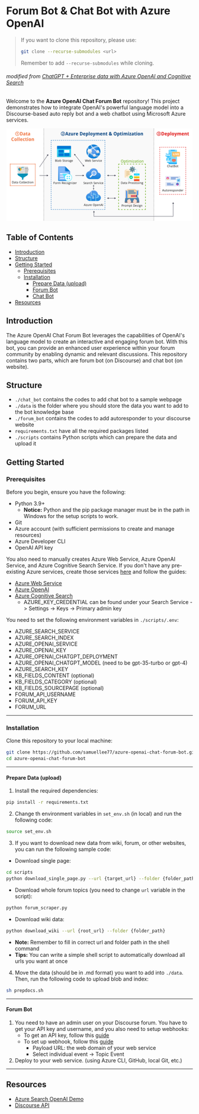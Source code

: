 # Forum Bot & Chat Bot with Azure OpenAI

> If you want to clone this repository, please use:
> ```bash
> git clone --recurse-submodules <url>
> ```
> Remember to add `--recurse-submodules` while cloning.

###### modified from [ChatGPT + Enterprise data with Azure OpenAI and Cognitive Search](https://github.com/Azure-Samples/azure-search-openai-demo/)

Welcome to the **Azure OpenAI Chat Forum Bot** repository! This project demonstrates how to integrate OpenAI's powerful language model into a Discourse-based auto reply bot and a web chatbot using Microsoft Azure services. 

![Overview](/imgs/overview.png)

## Table of Contents

- [Introduction](#introduction)
- [Structure](#structure)
- [Getting Started](#getting-started)
  - [Prerequisites](#prerequisites)
  - [Installation](#installation)
    - [Prepare Data (upload)](#prepare-data-upload)
    - [Forum Bot](#forum-bot)
    - [Chat Bot](#chat-bot)
- [Resources](#resources)

## Introduction

The Azure OpenAI Chat Forum Bot leverages the capabilities of OpenAI's language model to create an interactive and engaging forum bot. With this bot, you can provide an enhanced user experience within your forum community by enabling dynamic and relevant discussions. This repository contains two parts, which are forum bot (on Discourse) and chat bot (on website).

## Structure

- `./chat_bot` contains the codes to add chat bot to a sample webpage
- `./data` is the folder where you should store the data you want to add to the bot knowledge base
- `./forum_bot` contains the codes to add autoresponder to your discourse website
- `requirements.txt` have all the required packages listed
- `./scripts` contains Python scripts which can prepare the data and upload it

## Getting Started

### Prerequisites

Before you begin, ensure you have the following:

- Python 3.9+
  - **Notice:** Python and the pip package manager must be in the path in Windows for the setup scripts to work.
- Git
- Azure account (with sufficient permissions to create and manage resources)
- Azure Developer CLI
- OpenAI API key

You also need to manually creates Azure Web Service, Azure OpenAI Service, and Azure Cognitive Search Service. If you don't have any pre-existing Azure services, create those services [here](https://portal.azure.com) and follow the guides:
  - [Azure Web Service](https://learn.microsoft.com/en-us/azure/app-service/quickstart-python?tabs=flask%2Cwindows%2Cazure-cli%2Cvscode-deploy%2Cdeploy-instructions-azportal%2Cterminal-bash%2Cdeploy-instructions-zip-azcli)
  - [Azure OpenAI](https://learn.microsoft.com/en-us/azure/ai-services/openai/how-to/create-resource?pivots=web-portal)
  - [Azure Cognitive Search](https://learn.microsoft.com/en-us/azure/search/search-get-started-portal)
    - AZURE_KEY_CREDENTIAL can be found under your Search Service -> Settings -> Keys -> Primary admin key

You need to set the following environment variables in `./scripts/.env`:
- AZURE_SEARCH_SERVICE
- AZURE_SEARCH_INDEX
- AZURE_OPENAI_SERVICE
- AZURE_OPENAI_KEY
- AZURE_OPENAI_CHATGPT_DEPLOYMENT
- AZURE_OPENAI_CHATGPT_MODEL (need to be gpt-35-turbo or gpt-4)
- AZURE_SEARCH_KEY
- KB_FIELDS_CONTENT (optional)
- KB_FIELDS_CATEGORY (optional)
- KB_FIELDS_SOURCEPAGE (optional)
- FORUM_API_USERNAME
- FORUM_API_KEY
- FORUM_URL

---

### Installation

Clone this repository to your local machine:
```bash
git clone https://github.com/samuellee77/azure-openai-chat-forum-bot.git
cd azure-openai-chat-forum-bot
```

---
#### Prepare Data (upload)

1. Install the required dependencies:
```bash
pip install -r requirements.txt
```

2. Change th environment variables in `set_env.sh` (in local) and run the following code:
```bash
source set_env.sh
```

3. If you want to download new data from wiki, forum, or other websites, you can run the following sample code:
- Download single page:
```bash
cd scripts
python download_single_page.py --url {target_url} --folder {folder_path} --type 'wiki'
```
- Download whole forum topics (you need to change `url` variable in the script):
```bash
python forum_scraper.py
```
- Download wiki data:
```bash
python download_wiki --url {root_url} --folder {folder_path}
```
  - **Note:** Remember to fill in correct url and folder path in the shell command
  - **Tips:** You can write a simple shell script to automatically download all urls you want at once

4. Move the data (should be in .md format) you want to add into `./data`. Then, run the following code to upload blob and index:
```bash
sh prepdocs.sh
```
---
#### Forum Bot

1. You need to have an admin user on your Discourse forum. You have to get your API key and username, and you also need to setup webhooks:
    - To get an API key, follow this [guide](https://meta.discourse.org/t/create-and-configure-an-api-key/230124)
    - To set up webhook, follow this [guide](https://meta.discourse.org/t/configure-webhooks-that-trigger-on-discourse-events-to-integrate-with-external-services/49045)
        - Payload URL: the web domain of your web service
        - Select individual event -> Topic Event
2. Deploy to your web service. (using Azure CLI, GitHub, local Git, etc.)
---

## Resources

- [Azure Search OpenAI Demo](https://github.com/Azure-Samples/azure-search-openai-demo)
- [Discourse API](https://docs.discourse.org)
